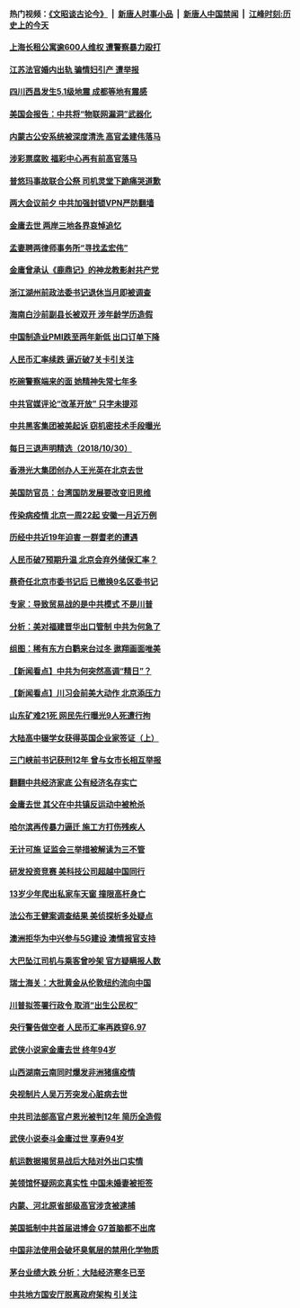 #### 热门视频：[《文昭谈古论今》](https://github.com/gfw-breaker/wenzhao/blob/master/README.md?t=10311533) &nbsp;|&nbsp; [新唐人时事小品](https://github.com/gfw-breaker/ntdtv-comedy/blob/master/README.md?t=10311533) &nbsp;|&nbsp; [新唐人中国禁闻](https://github.com/gfw-breaker/ntdtv-news/blob/master/README.md?t=10311533) &nbsp;|&nbsp; [江峰时刻:历史上的今天](https://github.com/gfw-breaker/today-in-history/blob/master/README.md?t=10311533) 


#### [上海长租公寓逾600人维权 遭警察暴力殴打](../pages/nsc413/n10820044.md?t=10311533) 

#### [江苏法官婚内出轨 骗情妇引产 遭举报](../pages/nsc413/n10820894.md?t=10311533) 

#### [四川西昌发生5.1级地震 成都等地有震感](../pages/nsc413/n10820923.md?t=10311533) 

#### [美国会报告：中共将“物联网漏洞”武器化](../pages/nsc413/n10818464.md?t=10311533) 

#### [内蒙古公安系统被深度清洗 高官孟建伟落马](../pages/nsc413/n10820713.md?t=10311533) 

#### [涉彩票腐败 福彩中心再有前高官落马](../pages/nsc413/n10820463.md?t=10311533) 

#### [普悠玛事故联合公祭 司机灵堂下跪痛哭道歉](../pages/nsc413/n10820476.md?t=10311533) 

#### [两大会议前夕 中共加强封锁VPN严防翻墙](../pages/nsc413/n10819874.md?t=10311533) 

#### [金庸去世 两岸三地各界哀悼追忆](../pages/nsc413/n10819978.md?t=10311533) 

#### [孟妻聘两律师事务所“寻找孟宏伟”](../pages/nsc413/n10820031.md?t=10311533) 

#### [金庸曾承认《鹿鼎记》的神龙教影射共产党](../pages/nsc413/n10817284.md?t=10311533) 

#### [浙江湖州前政法委书记退休当月即被调查](../pages/nsc413/n10820016.md?t=10311533) 

#### [海南白沙前副县长被双开 涉年龄学历造假](../pages/nsc413/n10819986.md?t=10311533) 


#### [中国制造业PMI跌至两年新低 出口订单下降](../pages/nsc413/n10819776.md?t=10311533) 

#### [人民币汇率续跌 逼近破7关卡引关注](../pages/nsc413/n10819752.md?t=10311533) 

#### [吃碗警察端来的面 她精神失常七年多](../pages/nsc413/n10814184.md?t=10311533) 

#### [中共官媒评论“改革开放” 只字未提邓](../pages/nsc413/n10819734.md?t=10311533) 

#### [中共黑客集团被美起诉 窃机密技术手段曝光](../pages/nsc413/n10819592.md?t=10311533) 

#### [每日三退声明精选（2018/10/30）](../pages/nsc413/n10819777.md?t=10311533) 

#### [香港光大集团创办人王光英在北京去世](../pages/nsc413/n10819573.md?t=10311533) 

#### [美国防官员：台湾国防发展要改变旧思维](../pages/nsc413/n10819418.md?t=10311533) 

#### [传染病疫情 北京一周22起 安徽一月近万例](../pages/nsc413/n10818110.md?t=10311533) 

#### [历经中共近19年迫害 一群耆老的遭遇](../pages/nsc413/n10818159.md?t=10311533) 

#### [人民币破7预期升温 北京会弃外储保汇率？](../pages/nsc413/n10819305.md?t=10311533) 

#### [蔡奇任北京市委书记后 已撤换9名区委书记](../pages/nsc413/n10819104.md?t=10311533) 

#### [专家：导致贸易战的是中共模式 不是川普](../pages/nsc413/n10819208.md?t=10311533) 

#### [分析：美对福建晋华出口管制 中共为何急了](../pages/nsc413/n10818969.md?t=10311533) 

#### [组图：稀有东方白鹳来台过冬 遨翔画面唯美](../pages/nsc413/n10817916.md?t=10311533) 

#### [【新闻看点】中共为何突然高调“精日”？](../pages/nsc413/n10818912.md?t=10311533) 

#### [【新闻看点】川习会前美大动作 北京添压力](../pages/nsc413/n10818753.md?t=10311533) 

#### [山东矿难21死 网民先行曝光9人死遭行拘](../pages/nsc413/n10819143.md?t=10311533) 

#### [大陆高中辍学女获得英国企业家签证（上）](../pages/nsc413/n10818609.md?t=10311533) 

#### [三门峡前书记获刑12年 曾与女市长相互举报](../pages/nsc413/n10819001.md?t=10311533) 

#### [翻翻中共经济家底 公有经济名存实亡](../pages/nsc413/n10816996.md?t=10311533) 

#### [金庸去世 其父在中共镇反运动中被枪杀](../pages/nsc413/n10818645.md?t=10311533) 

#### [哈尔滨再传暴力逼迁 施工方打伤残疾人](../pages/nsc413/n10818615.md?t=10311533) 

#### [无计可施 证监会三举措被解读为三不管](../pages/nsc413/n10818944.md?t=10311533) 

#### [研发投资竞赛 美科技公司超越中国同行](../pages/nsc413/n10818730.md?t=10311533) 

#### [13岁少年爬出私家车天窗 撞限高杆身亡](../pages/nsc413/n10818786.md?t=10311533) 

#### [法公布王健案调查结果 美侦探析多处疑点](../pages/nsc413/n10818833.md?t=10311533) 

#### [澳洲拒华为中兴参与5G建设 澳情报官支持](../pages/nsc413/n10818821.md?t=10311533) 

#### [大巴坠江司机与乘客曾吵架 官方疑瞒报人数](../pages/nsc413/n10818774.md?t=10311533) 

#### [瑞士海关：大批黄金从伦敦纽约流向中国](../pages/nsc413/n10818657.md?t=10311533) 

#### [川普拟签署行政令 取消“出生公民权”](../pages/nsc413/n10818565.md?t=10311533) 

#### [央行警告做空者 人民币汇率再跌穿6.97](../pages/nsc413/n10818372.md?t=10311533) 

#### [武侠小说家金庸去世 终年94岁](../pages/nsc413/n10818578.md?t=10311533) 

#### [山西湖南云南同时爆发非洲猪瘟疫情](../pages/nsc413/n10818595.md?t=10311533) 

#### [央视制片人吴万芳突发心脏病去世](../pages/nsc413/n10818541.md?t=10311533) 

#### [中共司法部高官卢恩光被判12年 简历全造假](../pages/nsc413/n10818169.md?t=10311533) 


#### [武侠小说泰斗金庸过世 享寿94岁](../pages/nsc413/n10818434.md?t=10311533) 

#### [航运数据揭贸易战后大陆对外出口实情](../pages/nsc413/n10817877.md?t=10311533) 

#### [美领馆怀疑网恋真实性 中国未婚妻被拒签](../pages/nsc413/n10818106.md?t=10311533) 

#### [内蒙、河北原省部级高官涉贪被逮捕](../pages/nsc413/n10817924.md?t=10311533) 

#### [美国抵制中共首届进博会 G7首脑都不出席](../pages/nsc413/n10818011.md?t=10311533) 

#### [中国非法使用会破坏臭氧层的禁用化学物质](../pages/nsc413/n10817995.md?t=10311533) 

#### [茅台业绩大跌 分析：大陆经济寒冬已至](../pages/nsc413/n10817311.md?t=10311533) 

#### [中共地方国安厅脱离政府架构 引关注](../pages/nsc413/n10817237.md?t=10311533) 

